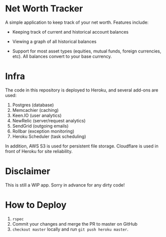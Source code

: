 # Net Worth Tracker

A simple application to keep track of your net worth.  Features include:

- Keeping track of current and historical account balances

- Viewing a graph of all historical balances

- Support for most asset types (equities, mutual funds, foreign currencies, etc).  All balances convert to your base currency.

# Infra

The code in this repository is deployed to Heroku, and several add-ons are used:

1. Postgres (database)
2. Memcachier (caching)
3. Keen.IO (user analytics)
4. NewRelic (server/request analytics)
5. SendGrid (outgoing emails)
6. Rollbar (exception monitoring)
7. Heroku Scheduler (task scheduling)

In addition, AWS S3 is used for persistent file storage.  Cloudflare is used in front of Heroku for site reliability.

# Disclaimer

This is still a WIP app.  Sorry in advance for any dirty code!

# How to Deploy

1. `rspec`
2. Commit your changes and merge the PR to master on GitHub
2. `checkout master` locally and run `git push heroku master`.
